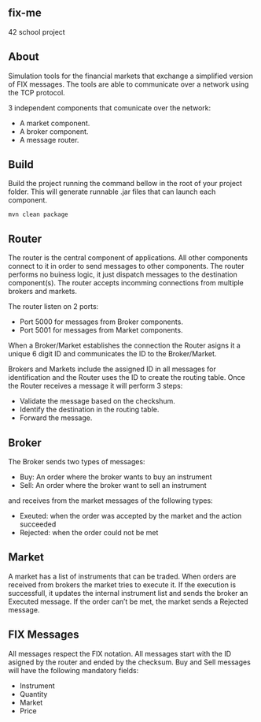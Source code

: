 ## fix-me
42 school project

## About
Simulation tools for the financial markets that exchange a simplified version of FIX messages.
The tools are able to communicate over a network using the TCP protocol.

3 independent components that comunicate over the network:
- A market component.
- A broker component.
- A message router.

## Build
Build the project running the command bellow in the root of your project folder.
This will generate runnable .jar files that can launch each component.
```
mvn clean package
```

## Router
The router is the central component of applications.
All other components connect to it in order to send messages to other components.
The router performs no buiness logic, it just dispatch messages to the destination component(s).
The router accepts incomming connections from multiple brokers and markets.

The router listen on 2 ports:
- Port 5000 for messages from Broker components.
- Port 5001 for messages from Market components.

When a Broker/Market establishes the connection the Router asigns it a unique 6 digit ID and communicates the ID to the Broker/Market.

Brokers and Markets include the assigned ID in all messages for identification and the Router uses the ID to create the routing table.
Once the Router receives a message it will perform 3 steps: 
- Validate the message based on the checkshum.
- Identify the destination in the routing table.
- Forward the message.

## Broker
The Broker sends two types of messages:
- Buy: An order where the broker wants to buy an instrument
- Sell: An order where the broker want to sell an instrument

and receives from the market messages of the following types:
- Exeuted: when the order was accepted by the market and the action succeeded
- Rejected: when the order could not be met

## Market
A market has a list of instruments that can be traded.
When orders are received from brokers the market tries to execute it.
If the execution is successfull, it updates the internal instrument list and sends the broker an Executed message.
If the order can’t be met, the market sends a Rejected message.

## FIX Messages
All messages respect the FIX notation.
All messages start with the ID asigned by the router and ended by the checksum.
Buy and Sell messages will have the following mandatory fields:
- Instrument
- Quantity
- Market
- Price
